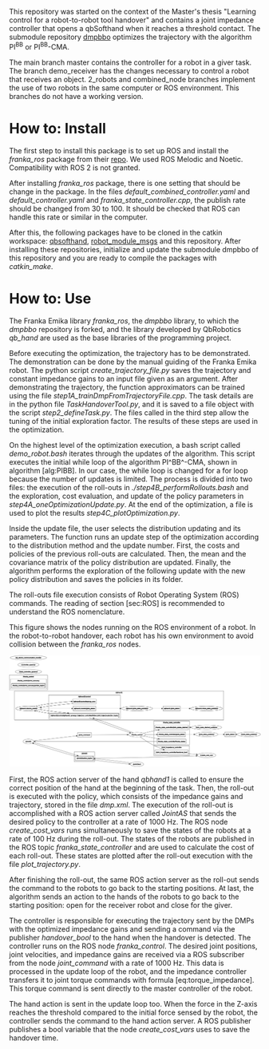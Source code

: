 This repository was started on the context of the Master's thesis "Learning control for a robot-to-robot tool handover" and contains a joint impedance controller that opens a qbSofthand when it reaches a threshold contact. The submodule repository [dmpbbo](https://github.com/ignacio-pm/dmpbbo) optimizes the trajectory with the algorithm PI<sup>BB</sup> or PI<sup>BB</sup>-CMA. 

The main branch master contains the controller for a robot in a giver task. The branch demo_receiver has the changes necessary to control a robot that receives an object. 2_robots and combined_node branches implement the use of two robots in the same computer or ROS environment. This branches do not have a working version. 

# How to: Install
The first step to install this package is to set up ROS and install the *franka_ros* package from their [repo](https://frankaemika.github.io/docs/). We used ROS Melodic and Noetic. Compatibility with ROS 2 is not granted.

After installing *franka_ros* package, there is one setting that should be change in the package. In the files *default_combined_controller.yaml* and *default_controller.yaml* and *franka_state_controller.cpp*, the publish rate should be changed from 30 to 100. It should be checked that ROS can handle this rate or similar in the computer.

After this, the following packages have to be cloned in the catkin workspace: [qbsofthand](http://wiki.ros.org/qb_hand/Tutorials/ROS%20Packages%20Installation), [robot_module_msgs](https://github.com/ReconCycle/robot_module_msgs) and this repository. After installing these repositories, initialize and update the submodule dmpbbo of this repository and you are ready to compile the packages with *catkin_make*.


# How to: Use

The Franka Emika library *franka\_ros*, the
*dmpbbo* library, to which the *dmpbbo* repository is
forked, and the library developed by QbRobotics *qb\_hand* are used as the base libraries of the programming project.

Before executing the optimization, the trajectory has to be
demonstrated. The demonstration can be done by the manual guiding of the
Franka Emika robot. The python script *create\_trajectory\_file.py*
saves the trajectory and constant impedance gains to an input file given
as an argument. After demonstrating the trajectory, the function
approximators can be trained using the file
*step1A\_trainDmpFromTrajectoryFile.cpp*. The task details are in the
python file *TaskHandoverTool.py*, and it is saved to a file object with
the script *step2\_defineTask.py*. The files called in the third step
allow the tuning of the initial exploration factor. The results of these
steps are used in the optimization.

On the highest level of the optimization execution, a bash script called
*demo\_robot.bash* iterates through the updates of the algorithm. This
script executes the initial while loop of the algorithm PI^BB^-CMA,
shown in algorithm \[alg:PIBB\]. In our case, the while loop is changed
for a for loop because the number of updates is limited. The process is
divided into two files: the execution of the roll-outs in
*./step4B\_performRollouts.bash* and the exploration, cost evaluation,
and update of the policy parameters in
*step4A\_oneOptimizationUpdate.py*. At the end of the optimization, a
file is used to plot the results *step4C\_plotOptimization.py*.

Inside the update file, the user selects the distribution updating and
its parameters. The function runs an update step of the optimization
according to the distribution method and the update number. First, the
costs and policies of the previous roll-outs are calculated. Then, the
mean and the covariance matrix of the policy distribution are updated.
Finally, the algorithm performs the exploration of the following update
with the new policy distribution and saves the policies in its folder.

The roll-outs file execution consists of Robot Operating System (ROS)
commands. The reading of section \[sec:ROS\] is recommended to
understand the ROS nomenclature.

This figure shows the nodes running on the ROS environment
of a robot. In the robot-to-robot handover, each robot has his own
environment to avoid collision between the *franka\_ros* nodes.

![image](images/rosgraph.png?raw=true "Title")

First, the ROS action server of the hand *qbhand1* is called to ensure
the correct position of the hand at the beginning of the task. Then, the
roll-out is executed with the policy, which consists of the impedance
gains and trajectory, stored in the file *dmp.xml*. The execution of the
roll-out is accomplished with a ROS action server called *JointAS* that
sends the desired policy to the controller at a rate of 1000 Hz. The ROS
node *create\_cost\_vars* runs simultaneously to save the states of the
robots at a rate of 100 Hz during the roll-out. The states of the robots
are published in the ROS topic *franka\_state\_controller* and are used
to calculate the cost of each roll-out. These states are plotted after
the roll-out execution with the file *plot\_trajectory.py*.

After finishing the roll-out, the same ROS action server as the roll-out
sends the command to the robots to go back to the starting positions. At
last, the algorithm sends an action to the hands of the robots to go
back to the starting position: open for the receiver robot and close for
the giver.

The controller is responsible for executing the trajectory sent by the
DMPs with the optimized impedance gains and sending a command via the
publisher *handover\_bool* to the hand when the handover is detected.
The controller runs on the ROS node *franka\_control*. The desired joint
positions, joint velocities, and impedance gains are received via a ROS
subscriber from the node *joint\_command* with a rate of 1000 Hz. This
data is processed in the update loop of the robot, and the impedance
controller transfers it to joint torque commands with formula
\[eq:torque\_impedance\]. This torque command is sent directly to the
master controller of the robot.

The hand action is sent in the update loop too. When the force in the
Z-axis reaches the threshold compared to the initial force sensed by the
robot, the controller sends the command to the hand action server. A ROS
publisher publishes a bool variable that the node *create\_cost\_vars*
uses to save the handover time.

